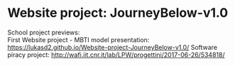 # Website project: JourneyBelow-v1.0
School project previews:<br>
First Website project - MBTI model presentation: https://lukasd2.github.io/Website-project-JourneyBelow-v1.0/
Software piracy project: http://wafi.iit.cnr.it/lab/LPW/progettini/2017-06-26/534818/
